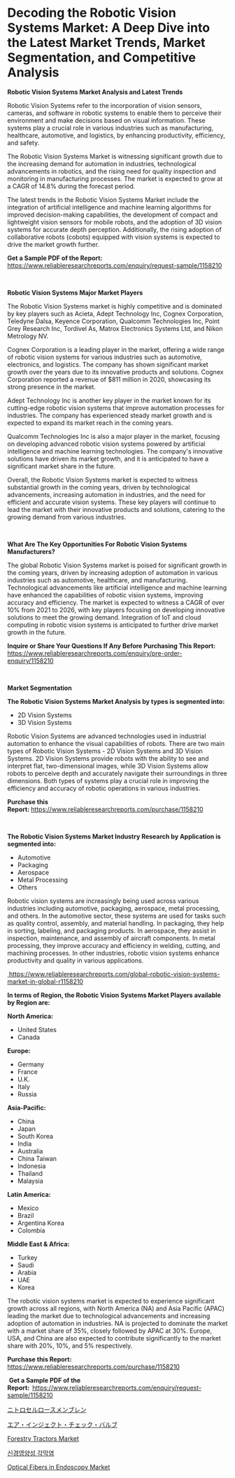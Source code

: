 <p><h1>Decoding the Robotic Vision Systems Market: A Deep Dive into the Latest Market Trends, Market Segmentation, and Competitive Analysis</h1></p><p><strong>Robotic Vision Systems Market Analysis and Latest Trends</strong></p>
<p><p>Robotic Vision Systems refer to the incorporation of vision sensors, cameras, and software in robotic systems to enable them to perceive their environment and make decisions based on visual information. These systems play a crucial role in various industries such as manufacturing, healthcare, automotive, and logistics, by enhancing productivity, efficiency, and safety.</p><p>The Robotic Vision Systems Market is witnessing significant growth due to the increasing demand for automation in industries, technological advancements in robotics, and the rising need for quality inspection and monitoring in manufacturing processes. The market is expected to grow at a CAGR of 14.8% during the forecast period.</p><p>The latest trends in the Robotic Vision Systems Market include the integration of artificial intelligence and machine learning algorithms for improved decision-making capabilities, the development of compact and lightweight vision sensors for mobile robots, and the adoption of 3D vision systems for accurate depth perception. Additionally, the rising adoption of collaborative robots (cobots) equipped with vision systems is expected to drive the market growth further.</p></p>
<p><strong>Get a Sample PDF of the Report:&nbsp;</strong> <a href="https://www.reliableresearchreports.com/enquiry/request-sample/1158210">https://www.reliableresearchreports.com/enquiry/request-sample/1158210</a></p>
<p>&nbsp;</p>
<p><strong>Robotic Vision Systems Major Market Players</strong></p>
<p><p>The Robotic Vision Systems market is highly competitive and is dominated by key players such as Acieta, Adept Technology Inc, Cognex Corporation, Teledyne Dalsa, Keyence Corporation, Qualcomm Technologies Inc, Point Grey Research Inc, Tordivel As, Matrox Electronics Systems Ltd, and Nikon Metrology NV.</p><p>Cognex Corporation is a leading player in the market, offering a wide range of robotic vision systems for various industries such as automotive, electronics, and logistics. The company has shown significant market growth over the years due to its innovative products and solutions. Cognex Corporation reported a revenue of $811 million in 2020, showcasing its strong presence in the market.</p><p>Adept Technology Inc is another key player in the market known for its cutting-edge robotic vision systems that improve automation processes for industries. The company has experienced steady market growth and is expected to expand its market reach in the coming years.</p><p>Qualcomm Technologies Inc is also a major player in the market, focusing on developing advanced robotic vision systems powered by artificial intelligence and machine learning technologies. The company's innovative solutions have driven its market growth, and it is anticipated to have a significant market share in the future.</p><p>Overall, the Robotic Vision Systems market is expected to witness substantial growth in the coming years, driven by technological advancements, increasing automation in industries, and the need for efficient and accurate vision systems. These key players will continue to lead the market with their innovative products and solutions, catering to the growing demand from various industries.</p></p>
<p>&nbsp;</p>
<p><strong>What Are The Key Opportunities For Robotic Vision Systems Manufacturers?</strong></p>
<p><p>The global Robotic Vision Systems market is poised for significant growth in the coming years, driven by increasing adoption of automation in various industries such as automotive, healthcare, and manufacturing. Technological advancements like artificial intelligence and machine learning have enhanced the capabilities of robotic vision systems, improving accuracy and efficiency. The market is expected to witness a CAGR of over 10% from 2021 to 2026, with key players focusing on developing innovative solutions to meet the growing demand. Integration of IoT and cloud computing in robotic vision systems is anticipated to further drive market growth in the future.</p></p>
<p><strong>Inquire or Share Your Questions If Any Before Purchasing This Report:</strong> <a href="https://www.reliableresearchreports.com/enquiry/pre-order-enquiry/1158210">https://www.reliableresearchreports.com/enquiry/pre-order-enquiry/1158210</a></p>
<p>&nbsp;</p>
<p><strong>Market Segmentation</strong></p>
<p><strong>The Robotic Vision Systems Market Analysis by types is segmented into:</strong></p>
<p><ul><li>2D Vision Systems</li><li>3D Vision Systems</li></ul></p>
<p><p>Robotic Vision Systems are advanced technologies used in industrial automation to enhance the visual capabilities of robots. There are two main types of Robotic Vision Systems - 2D Vision Systems and 3D Vision Systems. 2D Vision Systems provide robots with the ability to see and interpret flat, two-dimensional images, while 3D Vision Systems allow robots to perceive depth and accurately navigate their surroundings in three dimensions. Both types of systems play a crucial role in improving the efficiency and accuracy of robotic operations in various industries.</p></p>
<p><strong>Purchase this Report:&nbsp;</strong><a href="https://www.reliableresearchreports.com/purchase/1158210">https://www.reliableresearchreports.com/purchase/1158210</a></p>
<p>&nbsp;</p>
<p><strong>The Robotic Vision Systems Market Industry Research by Application is segmented into:</strong></p>
<p><ul><li>Automotive</li><li>Packaging</li><li>Aerospace</li><li>Metal Processing</li><li>Others</li></ul></p>
<p><p>Robotic vision systems are increasingly being used across various industries including automotive, packaging, aerospace, metal processing, and others. In the automotive sector, these systems are used for tasks such as quality control, assembly, and material handling. In packaging, they help in sorting, labeling, and packaging products. In aerospace, they assist in inspection, maintenance, and assembly of aircraft components. In metal processing, they improve accuracy and efficiency in welding, cutting, and machining processes. In other industries, robotic vision systems enhance productivity and quality in various applications.</p></p>
<p><a href="https://www.reliableresearchreports.com/global-robotic-vision-systems-market-in-global-r1158210">&nbsp;https://www.reliableresearchreports.com/global-robotic-vision-systems-market-in-global-r1158210</a></p>
<p><strong>In terms of Region, the Robotic Vision Systems Market Players available by Region are:</strong></p>
<p>
    <p> <strong> North America: </strong>
        <ul>
            <li>United States</li>
            <li>Canada</li>
        </ul>
        </p> 
    <p> <strong> Europe: </strong>
        <ul>
            <li>Germany</li>
            <li>France</li>
            <li>U.K.</li>
            <li>Italy</li>
            <li>Russia</li>
        </ul>
        </p> 
    <p> <strong> Asia-Pacific: </strong>
        <ul>
            <li>China</li>
            <li>Japan</li>
            <li>South Korea</li>
            <li>India</li>
            <li>Australia</li>
            <li>China Taiwan</li>
            <li>Indonesia</li>
            <li>Thailand</li>
            <li>Malaysia</li>
        </ul>
        </p> 
    <p> <strong> Latin America: </strong>
        <ul>
            <li>Mexico</li>
            <li>Brazil</li>
            <li>Argentina Korea</li>
            <li>Colombia</li>
        </ul>
        </p> 
    <p> <strong> Middle East & Africa: </strong>
        <ul>
            <li>Turkey</li>
            <li>Saudi</li>
            <li>Arabia</li>
            <li>UAE</li>
            <li>Korea</li>
        </ul>
    </p>
    </p>
<p><p>The robotic vision systems market is expected to experience significant growth across all regions, with North America (NA) and Asia Pacific (APAC) leading the market due to technological advancements and increasing adoption of automation in industries. NA is projected to dominate the market with a market share of 35%, closely followed by APAC at 30%. Europe, USA, and China are also expected to contribute significantly to the market share with 20%, 10%, and 5% respectively.</p></p>
<p><strong>Purchase this Report: </strong><a href="https://www.reliableresearchreports.com/purchase/1158210">https://www.reliableresearchreports.com/purchase/1158210</a></p>
<p>&nbsp;<strong>Get a Sample PDF of the Report:&nbsp;&nbsp;</strong><a href="https://www.reliableresearchreports.com/enquiry/request-sample/1158210">https://www.reliableresearchreports.com/enquiry/request-sample/1158210</a></p>
<p><strong></strong></p>
<p><p><a href="https://medium.com/@lewisbechtelar1964/%E3%83%8B%E3%83%88%E3%83%AD%E3%82%BB%E3%83%AB%E3%83%AD%E3%83%BC%E3%82%B9%E8%86%9C%E3%81%AE%E5%B8%82%E5%A0%B4%E3%83%A1%E3%83%88%E3%83%AA%E3%82%AF%E3%82%B9%E3%82%92%E3%83%87%E3%82%B3%E3%83%BC%E3%83%89%E3%81%99%E3%82%8B-%E5%B8%82%E5%A0%B4%E3%82%B7%E3%82%A7%E3%82%A2-%E3%83%88%E3%83%AC%E3%83%B3%E3%83%89-%E3%81%8A%E3%82%88%E3%81%B3%E6%88%90%E9%95%B7%E3%83%91%E3%82%BF%E3%83%BC%E3%83%B3-27c534e44c12">ニトロセルロースメンブレン</a></p><p><a href="https://github.com/ddwcuskozol07187/Market-Research-Report-List-1/blob/main/706986521515.md">エア・インジェクト・チェック・バルブ</a></p><p><a href="https://github.com/mancsybtousav/Market-Research-Report-List-2/blob/main/forestry-tractors-market.md">Forestry Tractors Market</a></p><p><a href="https://github.com/rsg307664904/Market-Research-Report-List-1/blob/main/367250019883.md">신경영양성 각막염</a></p><p><a href="https://issuu.com/reportprime-2/docs/optical-fibers-in-endoscopy-market-size-2030.pptx">Optical Fibers in Endoscopy Market</a></p></p>